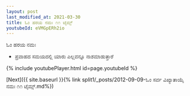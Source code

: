 ```yaml
---
layout: post
last_modified_at: 2021-03-30
title: ಓಂ ಹರಯ ನಮಃ ೧೧ ಟೈಮ್ಸ್
youtubeId: eVMGpERh2io
---
```

 
 
 ಓಂ ಹರಯ ನಮಃ  
 
 -  ಪ್ರವಾಹದ ಸಮಯದಲ್ಲಿ ಯಾರು ಎಲ್ಲವನ್ನೂ ನಾಶಮಾಡುತ್ತಾರೆ 
 
  
 
  
 
 
 
 
 
 


{% include youtubePlayer.html id=page.youtubeId %}
 
[Next]({{ site.baseurl }}{% link  split1/_posts/2012-09-09-ಓಂ ಸರ್ವ ವಿಖ್ಯಾತಾಯೈ ನಮಃ ೧೧ ಟೈಮ್ಸ್.md%})
 
